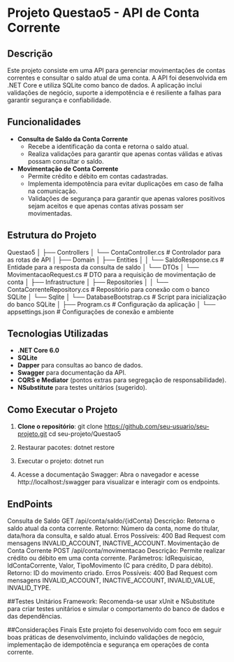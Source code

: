 # Projeto Questao5 - API de Conta Corrente

## Descrição
Este projeto consiste em uma API para gerenciar movimentações de contas correntes e consultar o saldo atual de uma conta. A API foi desenvolvida em .NET Core e utiliza SQLite como banco de dados. A aplicação inclui validações de negócio, suporte a idempotência e é resiliente a falhas para garantir segurança e confiabilidade.

## Funcionalidades
- **Consulta de Saldo da Conta Corrente**
  - Recebe a identificação da conta e retorna o saldo atual.
  - Realiza validações para garantir que apenas contas válidas e ativas possam consultar o saldo.
- **Movimentação de Conta Corrente**
  - Permite crédito e débito em contas cadastradas.
  - Implementa idempotência para evitar duplicações em caso de falha na comunicação.
  - Validações de segurança para garantir que apenas valores positivos sejam aceitos e que apenas contas ativas possam ser movimentadas.

## Estrutura do Projeto

Questao5 │ ├── Controllers │ └── ContaController.cs # Controlador para as rotas de API │ ├── Domain │ ├── Entities │ │ └── SaldoResponse.cs # Entidade para a resposta da consulta de saldo │ └── DTOs │ └── MovimentacaoRequest.cs # DTO para a requisição de movimentação de conta │ ├── Infrastructure │ ├── Repositories │ │ └── ContaCorrenteRepository.cs # Repositório para conexão com o banco SQLite │ └── Sqlite │ └── DatabaseBootstrap.cs # Script para inicialização do banco SQLite │ ├── Program.cs # Configuração da aplicação │ └── appsettings.json # Configurações de conexão e ambiente


## Tecnologias Utilizadas
- **.NET Core 6.0**
- **SQLite**
- **Dapper** para consultas ao banco de dados.
- **Swagger** para documentação da API.
- **CQRS e Mediator** (pontos extras para segregação de responsabilidade).
- **NSubstitute** para testes unitários (sugerido).

## Como Executar o Projeto
1. **Clone o repositório**:
   git clone https://github.com/seu-usuario/seu-projeto.git
   cd seu-projeto/Questao5
   
2. Restaurar pacotes:
	dotnet restore

3. Executar o projeto:
	dotnet run

4. Acesse a documentação Swagger: Abra o navegador e acesse http://localhost:<porta>/swagger para visualizar e interagir com os endpoints.

## EndPoints

Consulta de Saldo
	GET /api/conta/saldo/{idConta}
		Descrição: Retorna o saldo atual da conta corrente.
		Retorno: Número da conta, nome do titular, data/hora da consulta, e saldo atual.
		Erros Possíveis:
			400 Bad Request com mensagens INVALID_ACCOUNT, INACTIVE_ACCOUNT.
Movimentação de Conta Corrente
	POST /api/conta/movimentacao
	Descrição: Permite realizar crédito ou débito em uma conta corrente.
	Parâmetros: IdRequisicao, IdContaCorrente, Valor, TipoMovimento (C para crédito, D para débito).
	Retorno: ID do movimento criado.
	Erros Possíveis:
		400 Bad Request com mensagens INVALID_ACCOUNT, INACTIVE_ACCOUNT, INVALID_VALUE, INVALID_TYPE.
		
		
##Testes Unitários
	Framework: Recomenda-se usar xUnit e NSubstitute para criar testes unitários e simular o comportamento do banco de dados e das dependências.
		
##Considerações Finais
Este projeto foi desenvolvido com foco em seguir boas práticas de desenvolvimento, incluindo validações de negócio, implementação de idempotência e segurança em operações de conta corrente.

